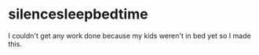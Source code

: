 # silencesleepbedtime
I couldn't get any work done because my kids weren't in bed yet so I made this.
